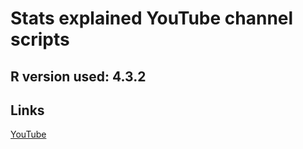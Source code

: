 # Stats explained YouTube channel scripts

## R version used: 4.3.2

## Links

[YouTube](https://www.youtube.com/@Statsexplained-r5g)
